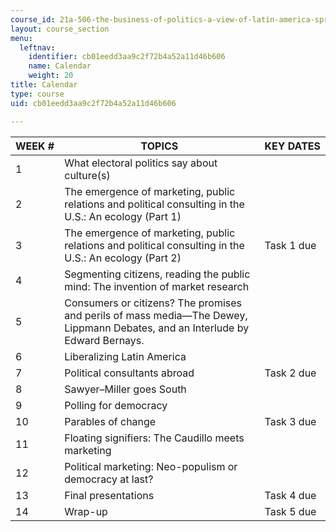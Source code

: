 ```yaml
---
course_id: 21a-506-the-business-of-politics-a-view-of-latin-america-spring-2014
layout: course_section
menu:
  leftnav:
    identifier: cb01eedd3aa9c2f72b4a52a11d46b606
    name: Calendar
    weight: 20
title: Calendar
type: course
uid: cb01eedd3aa9c2f72b4a52a11d46b606

---
```


| WEEK # | TOPICS | KEY DATES |
| --- | --- | --- |
| 1 | What electoral politics say about culture(s) | &nbsp; |
| 2 | The emergence of marketing, public relations and political consulting in the U.S.: An ecology (Part 1) | &nbsp; |
| 3 | The emergence of marketing, public relations and political consulting in the U.S.: An ecology (Part 2) | Task 1 due |
| 4 | Segmenting citizens, reading the public mind: The invention of market research | &nbsp; |
| 5 | Consumers or citizens? The promises and perils of mass media—The Dewey, Lippmann Debates, and an Interlude by Edward Bernays. | &nbsp; |
| 6 | Liberalizing Latin America | &nbsp; |
| 7 | Political consultants abroad | Task 2 due |
| 8 | Sawyer–Miller goes South | &nbsp; |
| 9 | Polling for democracy | &nbsp; |
| 10 | Parables of change | Task 3 due |
| 11 | Floating signifiers: The Caudillo meets marketing | &nbsp; |
| 12 | Political marketing: Neo-­populism or democracy at last? | &nbsp; |
| 13 | Final presentations | Task 4 due |
| 14 | Wrap-up | Task 5 due